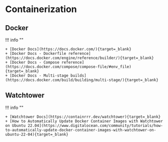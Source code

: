 # Containerization

## Docker

!!! info ""

    + [Docker Docs](https://docs.docker.com/){target=_blank}
    + [Docker Docs - Dockerfile reference](https://docs.docker.com/engine/reference/builder/){target=_blank}
    + [Docker Docs - Compose reference](https://docs.docker.com/compose/compose-file/#env_file){target=_blank}
    + [Docker Docs - Multi-stage builds](https://docs.docker.com/build/building/multi-stage/){target=_blank}

## Watchtower

!!! info ""

    + [Watchtower Docs](https://containrrr.dev/watchtower){target=_blank}
    + [How to Automatically Update Docker Container Images with Watchtower on Ubuntu 22.04](https://www.digitalocean.com/community/tutorials/how-to-automatically-update-docker-container-images-with-watchtower-on-ubuntu-22-04){target=_blank}
